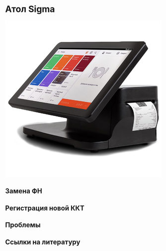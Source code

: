 # Атол Sigma
![АтолSigma10](https://github.com/Barsuchek/Maintenance-Center-Engineer/blob/main/Photo/KKT/АтолSigma10.png)

## Замена ФН


## Регистрация новой ККТ


## Проблемы


## Ссылки на литературу
